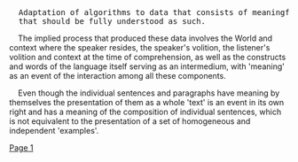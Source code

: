 <pre>
  Adaptation of algorithms to data that consists of meaningful sentences is a new class of problems,
  that should be fully understood as such.
</pre>

&nbsp;&nbsp;&nbsp;&nbsp;The implied process that produced these data involves the World and context where the speaker resides, the speaker's volition, the listener's volition and context at the time of comprehension, as well as the constructs and words of the language itself serving as an intermedium, with 'meaning' as an event of the interaction among all these components.

&nbsp;&nbsp;&nbsp;&nbsp;Even though the individual sentences and paragraphs have meaning by themselves the presentation of them as a whole 'text' is an event in its own right and has a meaning of the composition of individual sentences, which is not equivalent to the presentation of a set of homogeneous and independent 'examples'.

[Page 1](./pages/page1)
